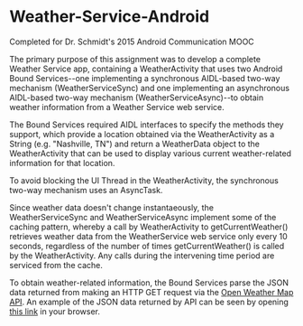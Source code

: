 # Weather-Service-Android
Completed for Dr. Schmidt's 2015 Android Communication MOOC

The primary purpose of this assignment was to develop a complete Weather Service app, containing a WeatherActivity that uses two Android Bound Services--one implementing a synchronous AIDL-based two-way mechanism (WeatherServiceSync) and one implementing an asynchronous AIDL-based two-way mechanism (WeatherServiceAsync)--to obtain weather information from a Weather
Service web service.

The Bound Services required AIDL interfaces to specify the methods they support, which provide a location obtained via the WeatherActivity as a String (e.g. "Nashville, TN") and return a WeatherData object to the WeatherActivity that can be used to display various current weather-related information for that location.

 To avoid blocking the UI Thread in the WeatherActivity, the synchronous two-way mechanism uses an AsyncTask. 
 
Since weather data doesn't change instantaeously, the WeatherServiceSync and WeatherServiceAsync implement some of the caching pattern, whereby a call by WeatherActivity to getCurrentWeather() retrieves weather data from the WeatherService web service only every 10 seconds, regardless of the number of times getCurrentWeather() is called by the WeatherActivity. Any calls during the intervening time period are serviced from the cache.

To obtain weather-related information, the Bound Services parse the JSON data returned from making an HTTP GET request via the <a href="http://openweathermap.org/api">Open Weather Map API</a>. An example of the JSON data returned by API can be seen by opening <a href="http://api.openweathermap.org/data/2.5/weather?q=Nashville,TN">this link</a> in your browser.
